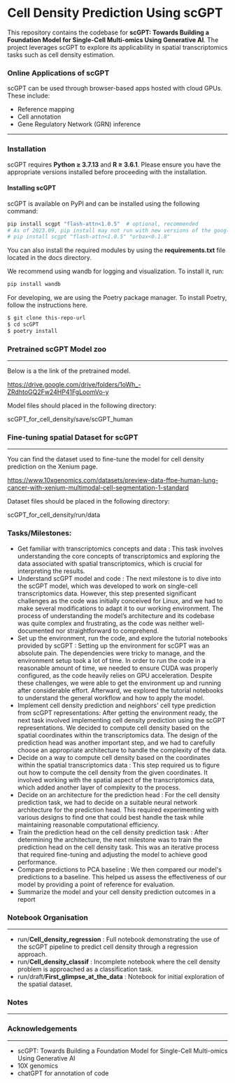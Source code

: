 # Cell Density Prediction Using scGPT

This repository contains the codebase for **scGPT: Towards Building a Foundation Model for Single-Cell Multi-omics Using Generative AI**. The project leverages scGPT to explore its applicability in spatial transcriptomics tasks such as cell density estimation.

### Online Applications of scGPT
scGPT can be used through browser-based apps hosted with cloud GPUs. These include:
- Reference mapping
- Cell annotation
- Gene Regulatory Network (GRN) inference

---

### Installation

scGPT requires **Python ≥ 3.7.13** and **R ≥ 3.6.1**. Please ensure you have the appropriate versions installed before proceeding with the installation.

#### Installing scGPT
scGPT is available on PyPI and can be installed using the following command:
```bash
pip install scgpt "flash-attn<1.0.5"  # optional, recommended
# As of 2023.09, pip install may not run with new versions of the google orbax package, if you encounter related issues, please use the following command instead:
# pip install scgpt "flash-attn<1.0.5" "orbax<0.1.8"
```
You can also install the required modules by using the **requirements.txt** file located in the docs directory.

We recommend using wandb for logging and visualization. To install it, run:
```python
pip install wandb
```

For developing, we are using the Poetry package manager. To install Poetry, follow the instructions here.

```bash
$ git clone this-repo-url
$ cd scGPT
$ poetry install
```
### Pretrained scGPT Model zoo

---

Below is a the link of the pretrained model. 

https://drive.google.com/drive/folders/1oWh_-ZRdhtoGQ2Fw24HP41FgLoomVo-y

Model files should placed in the following directory:

scGPT_for_cell_density/save/scGPT_human
### Fine-tuning spatial Dataset for scGPT 

---

You can find the dataset used to fine-tune the model for cell density prediction on the Xenium page.

https://www.10xgenomics.com/datasets/preview-data-ffpe-human-lung-cancer-with-xenium-multimodal-cell-segmentation-1-standard

Dataset files should be placed in the following directory:

scGPT_for_cell_density/run/data
### Tasks/Milestones:
- Get familiar with transcriptomics concepts and data : This task involves understanding the core concepts of transcriptomics and exploring the data associated with spatial transcriptomics, which is crucial for interpreting the results.
- Understand scGPT model and code : The next milestone is to dive into the scGPT model, which was developed to work on single-cell transcriptomics data. However, this step presented significant challenges as the code was initially conceived for Linux, and we had to make several modifications to adapt it to our working environment. The process of understanding the model’s architecture and its codebase was quite complex and frustrating, as the code was neither well-documented nor straightforward to comprehend.
- Set up the environment, run the code, and explore the tutorial notebooks provided by scGPT : Setting up the environment for scGPT was an absolute pain. The dependencies were tricky to manage, and the environment setup took a lot of time. In order to run the code in a reasonable amount of time, we needed to ensure CUDA was properly configured, as the code heavily relies on GPU acceleration. Despite these challenges, we were able to get the environment up and running after considerable effort. Afterward, we explored the tutorial notebooks to understand the general workflow and how to apply the model.
- Implement cell density prediction and neighbors' cell type prediction from scGPT representations: After getting the environment ready, the next task involved implementing cell density prediction using the scGPT representations. We decided to compute cell density based on the spatial coordinates within the transcriptomics data. The design of the prediction head was another important step, and we had to carefully choose an appropriate architecture to handle the complexity of the data.
- Decide on a way to compute cell density based on the coordinates within the spatial transcriptomics data : This step required us to figure out how to compute the cell density from the given coordinates. It involved working with the spatial aspect of the transcriptomics data, which added another layer of complexity to the process.
- Decide on an architecture for the prediction head : For the cell density prediction task, we had to decide on a suitable neural network architecture for the prediction head. This required experimenting with various designs to find one that could best handle the task while maintaining reasonable computational efficiency.
- Train the prediction head on the cell density prediction task : After determining the architecture, the next milestone was to train the prediction head on the cell density task. This was an iterative process that required fine-tuning and adjusting the model to achieve good performance.
- Compare predictions to PCA baseline : We then compared our model's predictions to a baseline. This helped us assess the effectiveness of our model by providing a point of reference for evaluation.
- Summarize the model and your cell density prediction outcomes in a report
### Notebook Organisation
---
- run/**Cell_density_regression** : Full notebook demonstrating the use of the scGPT pipeline to predict cell density through a regression approach.
- run/**Cell_density_classif** : Incomplete notebook where the cell density problem is approached as a classification task.
- run/draft/**First_glimpse_at_the_data** :  Notebook for initial exploration of the spatial dataset.
### Notes
---

### Acknowledgements
---
- scGPT: Towards Building a Foundation Model for Single-Cell Multi-omics Using Generative AI
- 10X genomics
- chatGPT for annotation of code

